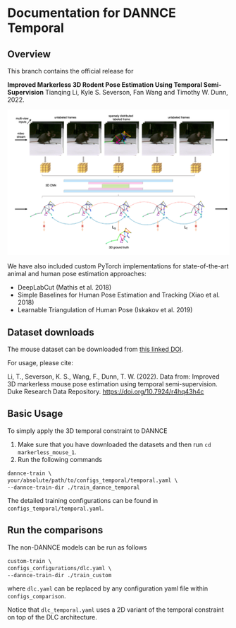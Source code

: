 # Documentation for DANNCE Temporal
## Overview
This branch contains the official release for

**Improved Markerless 3D Rodent Pose Estimation Using Temporal Semi-Supervision** Tianqing Li, Kyle S. Severson, Fan Wang and Timothy W. Dunn, 2022.

![image](./common/dannce_temporal.png)

We have also included custom PyTorch implementations for state-of-the-art animal and human pose estimation approaches:

* DeepLabCut (Mathis et al. 2018)
* Simple Baselines for Human Pose Estimation and Tracking (Xiao et al. 2018)
* Learnable Triangulation of Human Pose (Iskakov et al. 2019)

## Dataset downloads
The mouse dataset can be downloaded from [this linked DOI](https://research.repository.duke.edu/concern/datasets/jh343t22z?locale=en). 

For usage, please cite:

Li, T., Severson, K. S., Wang, F., Dunn, T. W. (2022). Data from: Improved 3D markerless mouse pose estimation using temporal semi-supervision. Duke Research Data Repository. https://doi.org/10.7924/r4hq43h4c


## Basic Usage
To simply apply the 3D temporal constraint to DANNCE

1. Make sure that you have downloaded the datasets and then run `cd markerless_mouse_1`.
2. Run the following commands
```
dannce-train \
your/absolute/path/to/configs_temporal/temporal.yaml \
--dannce-train-dir ./train_dannce_temporal
```
The detailed training configurations can be found in `configs_temporal/temporal.yaml`. 


## Run the comparisons
The non-DANNCE models can be run as follows
```
custom-train \
configs_configurations/dlc.yaml \
--dannce-train-dir ./train_custom
```
where `dlc.yaml` can be replaced by any configuration yaml file within `configs_comparison`.

Notice that `dlc_temporal.yaml` uses a 2D variant of the temporal constraint on top of the DLC architecture. 